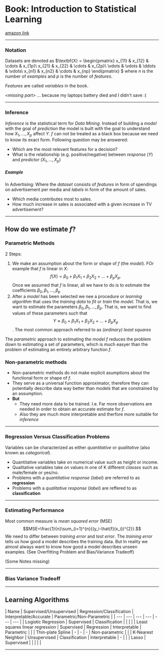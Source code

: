 # Book: Introduction to Statistical Learning
[amazon link](https://www.amazon.de/Introduction-Statistical-Learning-Applications-Statistics/dp/1461471370)

---
### Notation
Datasets are denoted as $\textbf{X} = \begin{pmatrix}
x_{11} & x_{12} & \cdots & x_{1p}\\
x_{21} & x_{22} & \cdots & x_{2p}\\
\vdots & \vdots & \ddots & \vdots\\
x_{n1} & x_{n2} & \cdots & x_{np}
\end{pmatrix}
$ where $n$ is the number of *examples* and $p$ is the number of *features*.

*Features* are called *variables* in the book.


*\<missing part\>* ... because my laptops battery died and I didn't save :(

---

### Inference

*Inference* is the statistical term for *Data Mining*.
Instead of building a *model* with the goal of *prediction* the model is built with the goal to understand how $X_1, ..., X_p$ affect $Y$.
*f* can not be treated as a black box because we need to know its exact form.
Following question may be answered:
- Which are the most relevant features for a decision?
- What is the relationship (e.g. positive/negative) between *response* ($Y$) and *predictor* ($X_1, ..., X_p$)

##### Example
In Advertising: Where the *dataset* consists of *features* in form of spendings on advertisement per media and *labels* in form of the amount of sales.
-  Which media contributes most to sales.
- How much increase in sales is associated with a given increase in TV advertisement?
---
## How do we estimate $f$?

### Parametric Methods
2 Steps:
  1. We make an assumption about the form or shape of $f$ (the *model*). FOr example that $f$ is linear in $X$: $$f(X)=\beta_0+\beta_1X_1+\beta_2X_2+\ldots+\beta_pX_p.$$Once we assumed that $f$ is linear, all we have to do is to estimate the coefficients $\beta_0, \beta_1, \ldots, \beta_p$
  2. After a *model* has been selected we nee a procedure or *learning algorithm* that uses the *training data* to *fit* or *train* the *model*. That is, we want to estimate the parameters $\beta_0, \beta_1, \ldots, \beta_p$. That is, we want to find values of these parameters such that $$Y\approx \beta_0+\beta_1X_1+\beta_2X_2+\ldots+\beta_pX_p$$. The most common approach referred to as *(ordinary) least squares*

The *parametric* approach to estimating the *model* $f$ reduces the problem down to estimating a set of parameters, which is much easyer than the problem of estimating an entirely arbitrary function $f$.

### Non-parametric methods

- Non-parametric methods do not make explicit asumptions about the functional form or shape of $f$.
- They serve as a universal function approximator, therefore they can potentially describe data way better than models that are constrained by an assumption.
- **But**
	- They need more data to be trained. I.e. Far more observations are needed in order to obtain an accurate estimate for $f$.
	- Also they are much more interpretable and therfore more suitable for *inference*

---
### Regression Versus Classification Problems

Variables can be characterized as either *quantitative* or *qualitative* (also known as *categorical*).
- Quantitative variables take on numerical value such as height or income.
- Qualitative variables take on values in one of K different *classes* such as male/female or yes/no.
- Problems with a *quantitative response* (*label*) are referred to as **regression**
- Problems with a *qualitative response* (*label*) are reffered to as **classification**

---
### Estimating Performance
Most common measure is *mean squared error* (MSE) $$MSE=\frac{1}{n}\sum_{i=1}^{n}{(y_i-\hat{f}(x_i))^{2}}.$$We need to differ between *training error* and *test error*. The *training error* tells us how good a model describes the training data. But In reality we almost always want to know how good a model describes unseen examples. (See Overfitting Problem and Bias/Variance Tradeoff)

(Some Notes missing)

---
### Bias Variance Tradeoff
 



---

## Learning Algorithms
| Name | Supervised/Unsupervised | Regression/Classification | Interpretable/Accurate | Parametric/Non-Parametric |
| --- | --- | --- | --- | --- | --- |
| Logistic Regression | Supervised | Classification |  |   |   |
| Least squares linear regression | Supervised | Regression | Interpretable | Parametric |   |
| Thin-plate Spline | - | - | - | Non-parametric |   |
| K-Nearest Neighbor | Unsupervised | Classification | Interpretable | - |   |
| Lasso | Supervised |   |   |   |   |

---
